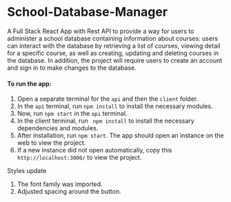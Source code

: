 # School-Database-Manager
A Full Stack React App with Rest API to provide a way for users to administer a school database containing information 
about courses: users can interact with the database by retrieving a list of courses, viewing detail for a specific 
course, as well as creating, updating and deleting courses in the database.
In addition, the project will require users to create an account and sign in to make changes to the database. 

#### To run the app:
1. Open a separate terminal for the `api` and then the `client` folder.
2. In the `api` terminal, run `npm install` to install the necessary modules.
3. Now, run `npm start` in the `api` terminal.
4. In the client terminal, run ` npm install` to install the necessary dependencies and modules.
5. After installation, run `npm start`. The app should open an instance on the web to view the project.
6. If a new instance did not open automatically, copy this `http://localhost:3000/` to view the project.

Styles update
1. The font family was imported.
2. Adjusted spacing around the button.